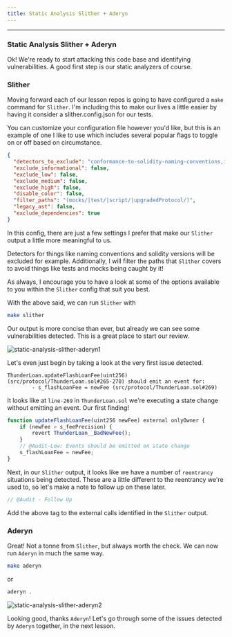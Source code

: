 ```yaml
---
title: Static Analysis Slither + Aderyn
---
```


---

### Static Analysis Slither + Aderyn

Ok! We're ready to start attacking this code base and identifying vulnerabilities. A good first step is our static analyzers of course.

### Slither

Moving forward each of our lesson repos is going to have configured a `make` command for `Slither`. I'm including this to make our lives a little easier by having it consider a slither.config.json for our tests.

You can customize your configuration file however you'd like, but this is an example of one I like to use which includes several popular flags to toggle on or off based on circumstance.

```json
{
  "detectors_to_exclude": "conformance-to-solidity-naming-conventions,incorrect-versions-of-solidity",
  "exclude_informational": false,
  "exclude_low": false,
  "exclude_medium": false,
  "exclude_high": false,
  "disable_color": false,
  "filter_paths": "(mocks/|test/|script/|upgradedProtocol/)",
  "legacy_ast": false,
  "exclude_dependencies": true
}
```

In this config, there are just a few settings I prefer that make our `Slither` output a little more meaningful to us.

Detectors for things like naming conventions and solidity versions will be excluded for example. Additionally, I will filter the paths that `Slither` covers to avoid things like tests and mocks being caught by it!

As always, I encourage you to have a look at some of the options available to you within the `Slither` config that suit you best.

With the above said, we can run `Slither` with

```bash
make slither
```

Our output is more concise than ever, but already we can see some vulnerabilities detected. This is a great place to start our review.

![static-analysis-slither-aderyn1](/security-section-6/11-static-analysis-slither-aderyn/static-analysis-slither-aderyn1.png)

Let's even just begin by taking a look at the very first issue detected.

```
ThunderLoan.updateFlashLoanFee(uint256) (src/protocol/ThunderLoan.sol#265-270) should emit an event for:
        - s_flashLoanFee = newFee (src/protocol/ThunderLoan.sol#269)
```

It looks like at `line-269` in `ThunderLoan.sol` we're executing a state change without emitting an event. Our first finding!

```js
function updateFlashLoanFee(uint256 newFee) external onlyOwner {
    if (newFee > s_feePrecision) {
        revert ThunderLoan__BadNewFee();
    }
    // @Audit-Low: Events should be emitted on state change
    s_flashLoanFee = newFee;
}
```

Next, in our `Slither` output, it looks like we have a number of `reentrancy` situations being detected. These are a little different to the reentrancy we're used to, so let's make a note to follow up on these later.

```js
// @Audit - Follow Up
```

Add the above tag to the external calls identified in the `Slither` output.

### Aderyn

Great! Not a tonne from `Slither`, but always worth the check. We can now run `Aderyn` in much the same way.

```bash
make aderyn
```

or

```bash
aderyn .
```

![static-analysis-slither-aderyn2](/security-section-6/11-static-analysis-slither-aderyn/static-analysis-slither-aderyn2.png)

Looking good, thanks `Aderyn`! Let's go through some of the issues detected by `Aderyn` together, in the next lesson.
